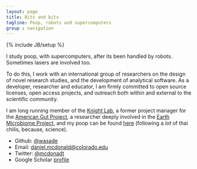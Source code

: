 ```yaml
---
layout: page
title: Bits and bits
tagline: Poop, robots and supercomputers
group : navigation
---
```

{% include JB/setup %}

I study poop, with supercomputers, after its been handled by robots. Sometimes lasers are involved too. 

To do this, I work with an international group of researchers on the design of novel research studies, and the development
of analytical software. As a developer, researcher and educator, I am firmly committed to open source licenses, open
access projects, and outreach both within and external to the scientific community.

I am long running member of the [Knight Lab](https://knightlab.ucsd.edu/), a former project manager for the [American Gut Project](http://americangut.org), a researcher deeply involved in the [Earth Microbiome Project](http://www.earthmicrobiome.org), and my poop can be found [here](assets/img/000004216.pdf) (following a _lot_ of thai chilis, because, science).

- Github: [@wasade](http://github.com/wasade)
- Email: [daniel.mcdonald@colorado.edu](mailto:daniel.mcdonald@colorado.edu)
- Twitter: [@mcdonadt](https://twitter.com/mcdonadt)
- Google Scholar [profile](http://scholar.google.com/citations?user=RdRMK0kAAAAJ&hl=en)

